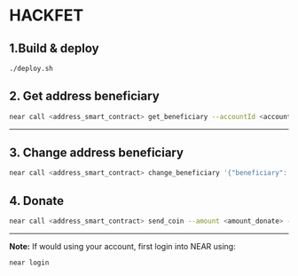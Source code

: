 # HACKFET

## 1.Build & deploy
```bash
./deploy.sh
```

## 2. Get address beneficiary
```bash
near call <address_smart_contract> get_beneficiary --accountId <account_wallet>
```
***

## 3. Change address beneficiary
```bash
near call <address_smart_contract> change_beneficiary '{"beneficiary": "<account receive donate>"}' --accountId <account_wallet>
```

## 4. Donate
```bash
near call <address_smart_contract> send_coin --amount <amount_donate> --accountId <account_wallet>
```

---
**Note:** If would using your account, first login into NEAR using:
```bash
near login
```